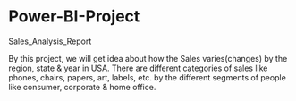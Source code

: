 # Power-BI-Project
Sales_Analysis_Report

By this project, we will get idea about how the Sales varies(changes) by the region, state & year in USA.
There are different categories of sales like phones, chairs, papers, art, labels, etc. by the different segments of people like consumer, corporate & home office.
